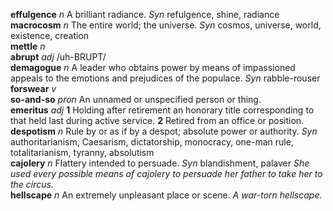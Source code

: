 __effulgence__ _n_ A brilliant radiance. _Syn_ refulgence, shine, radiance  
__macrocosm__ _n_ The entire world; the universe. _Syn_ cosmos, universe, world, existence, creation  
__mettle__ _n_  
__abrupt__ _adj_ /uh-BRUPT/  
__demagogue__ _n_ A leader who obtains power by means of impassioned appeals to the emotions and prejudices of the populace. _Syn_ rabble-rouser  
__forswear__ _v_  
__so-and-so__ _pron_ An unnamed or unspecified person or thing.  
__emeritus__ _adj_ __1__ Holding after retirement an honorary title corresponding to that held last during active service. __2__ Retired from an office or position.  
__despotism__ _n_ Rule by or as if by a despot; absolute power or authority. _Syn_ authoritarianism, Caesarism, dictatorship, monocracy, one-man rule, totalitarianism, tyranny, absolutism  
__cajolery__ _n_ Flattery intended to persuade. _Syn_ blandishment, palaver _She used every possible means of cajolery to persuade her father to take her to the circus._  
__hellscape__ _n_ An extremely unpleasant place or scene. _A war-torn hellscape._  
